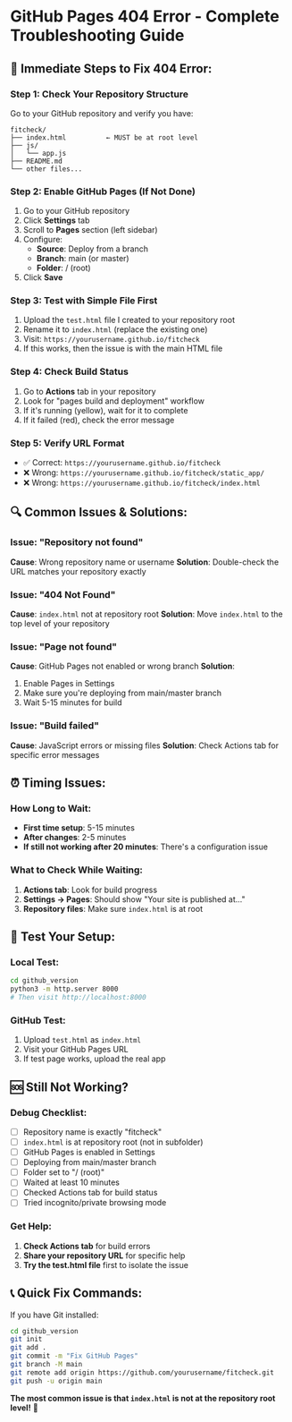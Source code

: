 # GitHub Pages 404 Error - Complete Troubleshooting Guide

## 🚨 Immediate Steps to Fix 404 Error:

### Step 1: Check Your Repository Structure
Go to your GitHub repository and verify you have:
```
fitcheck/
├── index.html          ← MUST be at root level
├── js/
│   └── app.js
├── README.md
└── other files...
```

### Step 2: Enable GitHub Pages (If Not Done)
1. Go to your GitHub repository
2. Click **Settings** tab
3. Scroll to **Pages** section (left sidebar)
4. Configure:
   - **Source**: Deploy from a branch
   - **Branch**: main (or master)
   - **Folder**: / (root)
5. Click **Save**

### Step 3: Test with Simple File First
1. Upload the `test.html` file I created to your repository root
2. Rename it to `index.html` (replace the existing one)
3. Visit: `https://yourusername.github.io/fitcheck`
4. If this works, then the issue is with the main HTML file

### Step 4: Check Build Status
1. Go to **Actions** tab in your repository
2. Look for "pages build and deployment" workflow
3. If it's running (yellow), wait for it to complete
4. If it failed (red), check the error message

### Step 5: Verify URL Format
- ✅ Correct: `https://yourusername.github.io/fitcheck`
- ❌ Wrong: `https://yourusername.github.io/fitcheck/static_app/`
- ❌ Wrong: `https://yourusername.github.io/fitcheck/index.html`

## 🔍 Common Issues & Solutions:

### Issue: "Repository not found"
**Cause**: Wrong repository name or username
**Solution**: Double-check the URL matches your repository exactly

### Issue: "404 Not Found" 
**Cause**: `index.html` not at repository root
**Solution**: Move `index.html` to the top level of your repository

### Issue: "Page not found"
**Cause**: GitHub Pages not enabled or wrong branch
**Solution**: 
1. Enable Pages in Settings
2. Make sure you're deploying from main/master branch
3. Wait 5-15 minutes for build

### Issue: "Build failed"
**Cause**: JavaScript errors or missing files
**Solution**: Check Actions tab for specific error messages

## ⏰ Timing Issues:

### How Long to Wait:
- **First time setup**: 5-15 minutes
- **After changes**: 2-5 minutes
- **If still not working after 20 minutes**: There's a configuration issue

### What to Check While Waiting:
1. **Actions tab**: Look for build progress
2. **Settings → Pages**: Should show "Your site is published at..."
3. **Repository files**: Make sure `index.html` is at root

## 🧪 Test Your Setup:

### Local Test:
```bash
cd github_version
python3 -m http.server 8000
# Then visit http://localhost:8000
```

### GitHub Test:
1. Upload `test.html` as `index.html`
2. Visit your GitHub Pages URL
3. If test page works, upload the real app

## 🆘 Still Not Working?

### Debug Checklist:
- [ ] Repository name is exactly "fitcheck"
- [ ] `index.html` is at repository root (not in subfolder)
- [ ] GitHub Pages is enabled in Settings
- [ ] Deploying from main/master branch
- [ ] Folder set to "/ (root)"
- [ ] Waited at least 10 minutes
- [ ] Checked Actions tab for build status
- [ ] Tried incognito/private browsing mode

### Get Help:
1. **Check Actions tab** for build errors
2. **Share your repository URL** for specific help
3. **Try the test.html file** first to isolate the issue

## 📞 Quick Fix Commands:

If you have Git installed:
```bash
cd github_version
git init
git add .
git commit -m "Fix GitHub Pages"
git branch -M main
git remote add origin https://github.com/yourusername/fitcheck.git
git push -u origin main
```

**The most common issue is that `index.html` is not at the repository root level!** 🎯

